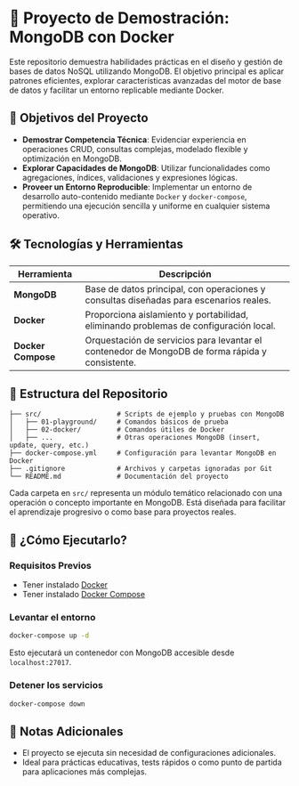 # 🧠 Proyecto de Demostración: MongoDB con Docker

Este repositorio demuestra habilidades prácticas en el diseño y gestión de bases de datos NoSQL utilizando MongoDB. El objetivo principal es aplicar patrones eficientes, explorar características avanzadas del motor de base de datos y facilitar un entorno replicable mediante Docker.

## 🚀 Objetivos del Proyecto

- **Demostrar Competencia Técnica**: Evidenciar experiencia en operaciones CRUD, consultas complejas, modelado flexible y optimización en MongoDB.
- **Explorar Capacidades de MongoDB**: Utilizar funcionalidades como agregaciones, índices, validaciones y expresiones lógicas.
- **Proveer un Entorno Reproducible**: Implementar un entorno de desarrollo auto-contenido mediante `Docker` y `docker-compose`, permitiendo una ejecución sencilla y uniforme en cualquier sistema operativo.

## 🛠️ Tecnologías y Herramientas

| Herramienta        | Descripción |
|--------------------|-------------|
| **MongoDB**        | Base de datos principal, con operaciones y consultas diseñadas para escenarios reales. |
| **Docker**         | Proporciona aislamiento y portabilidad, eliminando problemas de configuración local. |
| **Docker Compose** | Orquestación de servicios para levantar el contenedor de MongoDB de forma rápida y consistente. |

## 📂 Estructura del Repositorio

```
├── src/                   # Scripts de ejemplo y pruebas con MongoDB
│   ├── 01-playground/     # Comandos básicos de prueba
│   ├── 02-docker/         # Comandos útiles de Docker
│   ├── ...                # Otras operaciones MongoDB (insert, update, query, etc.)
├── docker-compose.yml     # Configuración para levantar MongoDB en Docker
├── .gitignore             # Archivos y carpetas ignoradas por Git
└── README.md              # Documentación del proyecto
```

Cada carpeta en `src/` representa un módulo temático relacionado con una operación o concepto importante en MongoDB. Está diseñada para facilitar el aprendizaje progresivo o como base para proyectos reales.

## 🧪 ¿Cómo Ejecutarlo?

### Requisitos Previos

- Tener instalado [Docker](https://docs.docker.com/get-docker/)
- Tener instalado [Docker Compose](https://docs.docker.com/compose/install/)

### Levantar el entorno

```bash
docker-compose up -d
```

Esto ejecutará un contenedor con MongoDB accesible desde `localhost:27017`.

### Detener los servicios

```bash
docker-compose down
```

## 📌 Notas Adicionales

- El proyecto se ejecuta sin necesidad de configuraciones adicionales.
- Ideal para prácticas educativas, tests rápidos o como punto de partida para aplicaciones más complejas.



